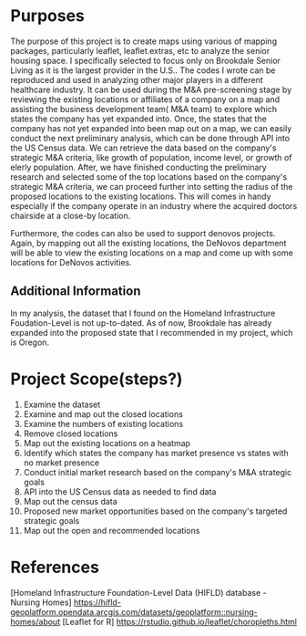 # Purposes
The purpose of this project is to create maps using various of mapping packages, particularly leaflet, leaflet.extras, etc to analyze the senior housing space. I specifically selected to focus only on Brookdale Senior Living as it is the largest provider in the U.S.. The codes I wrote can be reproduced and used in analyzing other major players in a different healthcare industry. It can be used during the M&A pre-screening stage by reviewing the existing locations or affiliates of a company on a map and assisting the business development team( M&A team) to explore which states the company has yet expanded into. Once, the states that the company has not yet expanded into been map out on a map, we can easily conduct the next preliminary analysis, which can be done through API into the US Census data. We can retrieve the data based on the company's strategic M&A criteria, like growth of population, income level, or growth of elerly population. After, we have finished conducting the preliminary research and selected some of the top locations based on the company's strategic M&A criteria, we can proceed further into setting the radius of the proposed locations to the existing locations. This will comes in handy especially if the company operate in an industry where the acquired doctors chairside at a close-by location.

Furthermore, the codes can also be used to support denovos projects. Again, by mapping out all the existing locations, the DeNovos department will be able to view the existing locations on a map and come up with some locations for DeNovos activities. 

## Additional Information
In my analysis, the dataset that I found on the Homeland Infrastructure Foudation-Level is not up-to-dated. As of now, Brookdale has already expanded into the proposed state that I recommended in my project, which is Oregon. 

# Project Scope(steps?) 
1. Examine the dataset 
2. Examine and map out the closed locations
3. Examine the numbers of existing locations 
4. Remove closed locations
5. Map out the existing locations on a heatmap 
6. Identify which states the company has market presence vs states with no market presence 
7. Conduct initial market research based on the company's M&A strategic goals 
8. API into the US Census data as needed to find data
9. Map out the census data 
10. Proposed new market opportunities based on the company's targeted strategic goals 
11. Map out the open and recommended locations 

# References
[Homeland Infrastructure Foundation-Level Data (HIFLD) database - Nursing Homes] https://hifld-geoplatform.opendata.arcgis.com/datasets/geoplatform::nursing-homes/about
[Leaflet for R] https://rstudio.github.io/leaflet/choropleths.html

